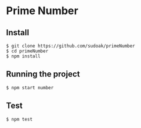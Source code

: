 # Prime Number

## Install
    $ git clone https://github.com/sudoak/primeNumber
    $ cd primeNumber
    $ npm install

## Running the project
    $ npm start number

## Test
    $ npm test